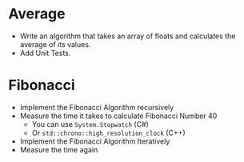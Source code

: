 # Average
- Write an algorithm that takes an array of floats and calculates the average of its values.
- Add Unit Tests.

# Fibonacci
- Implement the Fibonacci Algorithm recursively
- Measure the time it takes to calculate Fibonacci Number 40
  - You can use `System.Stopwatch` (C#)
  - Or `std::chrono::high_resolution_clock` (C++)
- Implement the Fibonacci Algorithm Iteratively
- Measure the time again